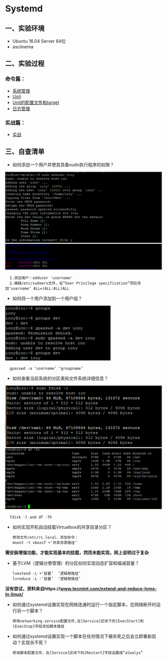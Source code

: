 # Systemd
## 一、实验环境

- Ubuntu 16.04 Server 64位
- asciinema

## 二、实验过程

### 命令篇：
- [系统管理](https://asciinema.org/a/172186)
- [Unit](https://asciinema.org/a/172190)
- [Unit的配置文件和target](https://asciinema.org/a/172193)
- [日志管理](https://asciinema.org/a/172194)

### 实战篇：
- [实战](https://asciinema.org/a/172201)


## 三、自查清单

- 如何添加一个用户并使其具备sudo执行程序的权限？

![image](pic/1-1.PNG)
![image](pic/1-2.PNG)


      1.添加用户：adduser 'username'
      2.编辑/etc/sudoers文件，在“User Privilege specification”项后添加‘username’ ALL=(ALL:ALL)ALL

- 如何将一个用户添加到一个用户组？

![image](pic/2.PNG)


      gpasswd -a ‘username’ ‘groupname’

- 如何查看当前系统的分区表和文件系统详细信息？

![image](pic/3-1.PNG)
![image](pic/3-2.PNG)


      fdisk -l and df -Th
      
- 如何实现开机自动挂载Virtualbox的共享目录分区？

      修改文件/etc/rc.local，添加命令：
      mount -t vboxsf +‘共享目录路径’

**需安装增强功能，才能实现基本的挂载，然而未能实现，网上说明过于复杂**

- 基于LVM（逻辑分卷管理）的分区如何实现动态扩容和缩减容量？

      lvextend -L +‘容量’  ‘逻辑卷路径’
      lvreduce -L -‘容量’  ‘逻辑卷路径’

**没有尝试，资料来自https://www.tecmint.com/extend-and-reduce-lvms-in-linux/**

- 如何通过systemd设置实现在网络连通时运行一个指定脚本，在网络断开时运行另一个脚本？

      修改networking.service配置文件,在[Service]区块下的[ExecStart]和[ExecStop]字段添加脚本路径

- 如何通过systemd设置实现一个脚本在任何情况下被杀死之后会立即重新启动？实现杀不死？
 
      修改脚本配置文件，在[Service]区块下的[Restart]字段设置成“alwalys”















